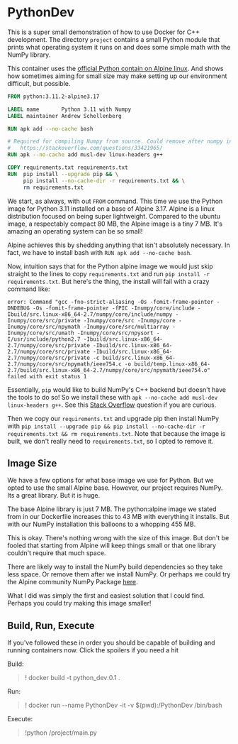 # PythonDev

This is a super small demonstration of how to use Docker for C++ development. The directory `project` contains a small Python module that prints what operating system it runs on and does some simple math with the NumPy library.

This container uses the [official Python contain on Alpine linux](https://hub.docker.com/_/python). And shows how sometimes aiming for small size may make setting up our environment difficult, but possible.

```Dockerfile
FROM python:3.11.2-alpine3.17

LABEL name       Python 3.11 with Numpy
LABEL maintainer Andrew Schellenberg

RUN apk add --no-cache bash

# Required for compiling Numpy from source. Could remove after numpy install. See:
#   https://stackoverflow.com/questions/33421965/ 
RUN apk --no-cache add musl-dev linux-headers g++

COPY requirements.txt requirements.txt
RUN  pip install --upgrade pip && \
     pip install --no-cache-dir -r requirements.txt && \
     rm requirements.txt
```

We start, as always, with out `FROM` command. This time we use the Python image for Python 3.11 installed on a base of Alpine 3.17. Alpine is a linux distribution focused on being super lightweight. Compared to the ubuntu image, a respectably compact 80 MB, the Alpine image is a tiny 7 MB. It's amazing an operating system can be so small!

Alpine achieves this by shedding anything that isn't absolutely necessary. In fact, we have to install bash with `RUN apk add --no-cache bash`.

Now, intuition says that for the Python alpine image we would just skip straight to the lines to copy `requirements.txt` and run `pip install -r requirements.txt`. But here's the thing, the install will fail with a crazy command like:

```shell
error: Command "gcc -fno-strict-aliasing -Os -fomit-frame-pointer -DNDEBUG -Os -fomit-frame-pointer -fPIC -Inumpy/core/include -Ibuild/src.linux-x86_64-2.7/numpy/core/include/numpy -Inumpy/core/src/private -Inumpy/core/src -Inumpy/core -Inumpy/core/src/npymath -Inumpy/core/src/multiarray -Inumpy/core/src/umath -Inumpy/core/src/npysort -I/usr/include/python2.7 -Ibuild/src.linux-x86_64-2.7/numpy/core/src/private -Ibuild/src.linux-x86_64-2.7/numpy/core/src/private -Ibuild/src.linux-x86_64-2.7/numpy/core/src/private -c build/src.linux-x86_64-2.7/numpy/core/src/npymath/ieee754.c -o build/temp.linux-x86_64-2.7/build/src.linux-x86_64-2.7/numpy/core/src/npymath/ieee754.o" failed with exit status 1
```

Essentially, `pip` would like to build NumPy's C++ backend but doesn't have the tools to do so! So we install these with `apk --no-cache add musl-dev linux-headers g++`. See this [Stack Overflow](https://stackoverflow.com/questions/33421965/) question if you are curious.

Then we copy our `requirements.txt` and upgrade pip then install NumPy with `pip install --upgrade pip && pip install --no-cache-dir -r requirements.txt && rm requirements.txt`. Note that because the image is built, we don't really need to `requirements.txt`, so I opted to remove it.

## Image Size

We have a few options for what base image we use for Python. But we opted to use the small Alpine base. However, our project requires NumPy. Its a great library. But it is huge.

The base Alpine library is just 7 MB. The python:alpine image we stated from in our Dockerfile increases this to 43 MB with everything it installs. But with our NumPy installation this balloons to a whopping 455 MB.

This is okay. There's nothing wrong with the size of this image. But don't be fooled that starting from Alpine will keep things small or that one library couldn't require that much space.

There are likely way to install the NumPy build dependencies so they take less space. Or remove them after we install NumPy. Or perhaps we could try the Alpine community NumPy Package [here](https://pkgs.alpinelinux.org/packages?name=*numpy).

What I did was simply the first and easiest solution that I could find. Perhaps you could try making this image smaller!

## Build, Run, Execute

If you've followed these in order you should be capable of building and running containers now. Click the spoilers if you need a hit

Build:
>! docker build -t python_dev:0.1 .

Run:
>! docker run --name PythonDev -it -v $(pwd):/PythonDev /bin/bash

Execute:
>!python /project/main.py
